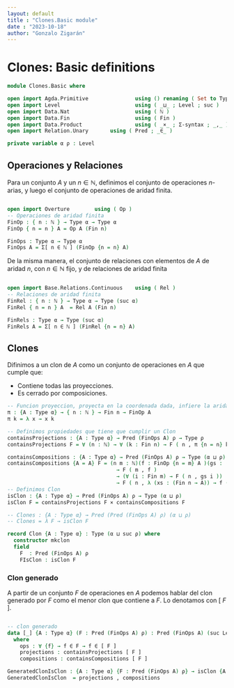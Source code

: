 ```yaml
---
layout: default
title : "Clones.Basic module"
date : "2023-10-18"
author: "Gonzalo Zigarán"
---
```


# Clones: Basic definitions


```agda
module Clones.Basic where

open import Agda.Primitive               using () renaming ( Set to Type )
open import Level                        using ( _⊔_ ; Level ; suc )
open import Data.Nat                     using ( ℕ )
open import Data.Fin                     using ( Fin )
open import Data.Product                 using ( _×_ ; Σ-syntax ; _,_ )
open import Relation.Unary       using ( Pred ; _∈_ )

private variable α ρ : Level

```

## Operaciones y Relaciones

Para un conjunto $A$ y un $n ∈ ℕ$, definimos el conjunto de operaciones $n$-arias, y luego el conjunto de operaciones de aridad finita.

```agda

open import Overture        using ( Op )
-- Operaciones de aridad finita
FinOp : { n : ℕ } → Type α → Type α
FinOp { n = n } A = Op A (Fin n)

FinOps : Type α → Type α
FinOps A = Σ[ n ∈ ℕ ] (FinOp {n = n} A)

```

De la misma manera, el conjunto de relaciones con elementos de $A$ de aridad $n$, con $n ∈ ℕ$ fijo, y de relaciones de aridad finita

```agda

open import Base.Relations.Continuous    using ( Rel )
-- Relaciones de aridad finita
FinRel : { n : ℕ } → Type α → Type (suc α)
FinRel { n = n } A  = Rel A (Fin n)

FinRels : Type α → Type (suc α)
FinRels A = Σ[ n ∈ ℕ ] (FinRel {n = n} A)

```

## Clones

Difinimos a un clon de $A$ como un conjunto de operaciones en $A$ que cumple que:

- Contiene todas las proyecciones.
- Es cerrado por composiciones.

```agda
-- Funcion proyeccion, proyecta en la coordenada dada, infiere la aridad
π : {A : Type α} → { n : ℕ } → Fin n → FinOp A
π k = λ x → x k 

-- Definimos propiedades que tiene que cumplir un Clon
containsProjections : {A : Type α} → Pred (FinOps A) ρ → Type ρ
containsProjections F = ∀ (n : ℕ) → ∀ (k : Fin n) → F ( n , π {n = n} k )

containsCompositions : {A : Type α} → Pred (FinOps A) ρ → Type (α ⊔ ρ)
containsCompositions {A = A} F = (n m : ℕ)(f : FinOp {n = m} A )(gs : (Fin m → FinOp {n = n} A))
                                   → F ( m , f )
                                   → (∀ (i : Fin m) → F ( n , gs i ))
                                   → F ( n , λ (xs : (Fin n → A)) → f (λ i → gs i xs) )
-- Definimos Clon
isClon : {A : Type α} → Pred (FinOps A) ρ → Type (α ⊔ ρ)
isClon F = containsProjections F × containsCompositions F

-- Clones : {A : Type α} → Pred (Pred (FinOps A) ρ) (α ⊔ ρ)
-- Clones = λ F → isClon F 

record Clon {A : Type α} : Type (α ⊔ suc ρ) where
  constructor mkclon
  field
    F  : Pred (FinOps A) ρ
    FIsClon : isClon F

```

### Clon generado

A partir de un conjunto $F$ de operaciones en $A$ podemos hablar del clon generado por $F$ como el menor clon que contiene a $F$. Lo denotamos con [ $F$ ].

```agda

-- clon generado
data [_] {A : Type α} (F : Pred (FinOps A) ρ) : Pred (FinOps A) (suc Level.zero ⊔ α ⊔ ρ)
  where
    ops : ∀ {f} → f ∈ F → f ∈ [ F ]
    projections : containsProjections [ F ]
    compositions : containsCompositions [ F ]

GeneratedClonIsClon : {A : Type α} {F : Pred (FinOps A) ρ} → isClon {A = A} [ F ]
GeneratedClonIsClon  = projections , compositions

```
